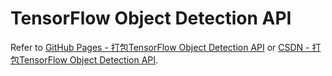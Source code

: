 # TensorFlow Object Detection API

Refer to [GitHub Pages - 打包TensorFlow Object Detection API](https://forskamse.github.io/2018/07/24/%E6%89%93%E5%8C%85TensorFlow-Object-Detection-API/) or [CSDN - 打包TensorFlow Object Detection API](https://blog.csdn.net/zbgjhy88/article/details/81183535).

